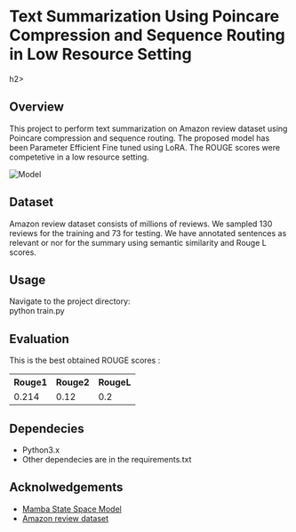 <h1> Text Summarization Using Poincare Compression and Sequence Routing in Low Resource Setting</h1>h2>

 <h2>Overview</h2>
This project to perform text summarization on Amazon review dataset using Poincare compression and sequence routing. The proposed model has been Parameter Efficient Fine tuned using LoRA.
The ROUGE scores were competetive in a low resource setting.

![Model](https://github.com/user-attachments/assets/495a24d4-7981-4ca1-8ad8-79170661bb09)



 <h2>Dataset</h2>
Amazon review dataset consists of millions of reviews. We sampled 130 reviews for the training and 73 for testing. We have annotated sentences as relevant or nor for the summary using semantic similarity and Rouge L scores.

<h2>Usage</h2> 
Navigate to the project directory: <br>
python train.py
 <h2>Evaluation</h2>
This is the best obtained ROUGE scores :
 <table>
  <tr>
    <th>Rouge1</th>
    <th>Rouge2</th>
    <th>RougeL</th>
  </tr>
  <tr>
    <td>0.214</td>
    <td>0.12</td>
    <td>0.2</td>
  </tr>

</table> 

<h2>Dependecies</h2>
 <ul>
  <li>Python3.x</li>
  <li>Other dependecies are in the requirements.txt</li>
</ul> 

<h2>Acknolwedgements</h2>
 <ul>
  <li><a href="https://arxiv.org/pdf/2312.00752"> Mamba State Space Model </a> </li> 
   <li><a href=" https://jmcauley.ucsd.edu/data/amazon/index_2014.html">Amazon review dataset </a> </li>
</ul> 



